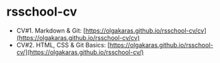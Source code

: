 # rsschool-cv
* CV#1. Markdown & Git: [https://olgakaras.github.io/rsschool-cv/cv](https://olgakaras.github.io/rsschool-cv/cv)
* CV#2. HTML, CSS & Git Basics: [https://olgakaras.github.io/rsschool-cv/](https://olgakaras.github.io/rsschool-cv/)